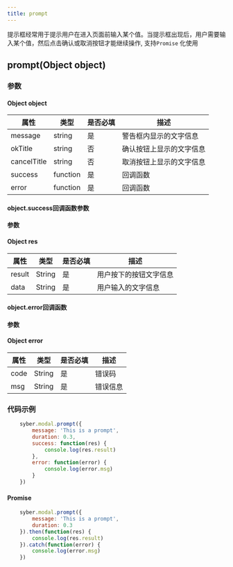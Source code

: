 ```yaml
---
title: prompt
---
```


提示框经常用于提示用户在进入页面前输入某个值。当提示框出现后，用户需要输入某个值，然后点击确认或取消按钮才能继续操作, 支持`Promise` 化使用


## prompt(Object object)
### 参数
#### Object object
| 属性     | 类型    | 是否必填 | 描述                         |
| ---------- | ------- | -------- | ---------------------------- |
| message | string | 是 | 警告框内显示的文字信息 |
| okTitle | string | 否 | 确认按钮上显示的文字信息 |
| cancelTitle | string | 否 | 取消按钮上显示的文字信息 |
| success | function | 是       | 回调函数      |
| error   | function | 是       | 回调函数      |


#### object.success回调函数参数
#### 参数
#### Object res
| 属性     | 类型    | 是否必填 | 描述                            |
| ---------- | ------- | -------- | ---------------------------- |
| result | String  | 是     | 用户按下的按钮文字信息  |
| data | String  | 是     | 用户输入的文字信息  |

#### object.error回调函数
#### 参数
#### Object error
| 属性 | 类型  | 是否必填 | 描述 |
| -- | -- | -- | -- |
| code | String  | 是 | 错误码 |
| msg | String  | 是 | 错误信息 |

### 代码示例
```javascript
    syber.modal.prompt({
        message: 'This is a prompt',
        duration: 0.3,
        success: function(res) {
            console.log(res.result)
        },
        error: function(error) {
            console.log(error.msg)
        }
    })
```

#### Promise
```javascript
    syber.modal.prompt({
        message: 'This is a prompt',
        duration: 0.3
    }).then(function(res) {
        console.log(res.result)
    }).catch(function(error) {
        console.log(error.msg)
    })
```